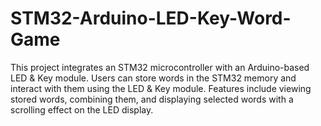# STM32-Arduino-LED-Key-Word-Game
This project integrates an STM32 microcontroller with an Arduino-based LED &amp; Key module. Users can store words in the STM32 memory and interact with them using the LED &amp; Key module. Features include viewing stored words, combining them, and displaying selected words with a scrolling effect on the LED display.
